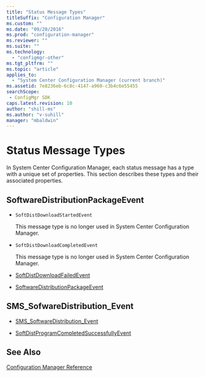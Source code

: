 ```yaml
---
title: "Status Message Types"
titleSuffix: "Configuration Manager"
ms.custom: ""
ms.date: "09/20/2016"
ms.prod: "configuration-manager"
ms.reviewer: ""
ms.suite: ""
ms.technology:
  - "configmgr-other"
ms.tgt_pltfrm: ""
ms.topic: "article"
applies_to:
  - "System Center Configuration Manager (current branch)"
ms.assetid: 7e8236eb-6c8c-4147-a960-c3b4c6e55455searchScope: - ConfigMgr SDK
caps.latest.revision: 10
author: "shill-ms"
ms.author: "v-suhill"
manager: "mbaldwin"
---
```

# Status Message Types
In System Center Configuration Manager, each status message has a type with a unique set of properties. This section describes these types and their associated properties.  

## SoftwareDistributionPackageEvent  

-   `SoftDistDownloadStartedEvent`  

     This message type is no longer used in System Center Configuration Manager.  

-   `SoftDistDownloadCompletedEvent`  

     This message type is no longer used in System Center Configuration Manager.  

-   [SoftDistDownloadFailedEvent](../../../../../develop/reference/core/servers/manage/softdistdownloadfailedevent.md)  

-   [SoftwareDistributionPackageEvent](../../../../../develop/reference/core/servers/manage/softwaredistributionpackageevent.md)  

## SMS_SofwareDistribution_Event  

-   [SMS_SoftwareDistribution_Event](../../../../../develop/reference/core/servers/manage/sms_sofwaredistribution_event.md)  

-   [SoftDistProgramCompletedSuccessfullyEvent](../../../../../develop/reference/core/servers/manage/softdistprogramcompletedsuccessfullyevent.md)  

## See Also  
 [Configuration Manager Reference](../../../../../develop/reference/configuration-manager-reference.md)
